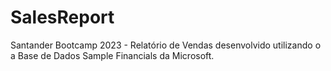 # SalesReport
Santander Bootcamp 2023 - Relatório de Vendas desenvolvido utilizando o a Base de Dados Sample Financials da Microsoft.
